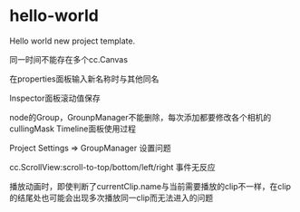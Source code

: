 # hello-world
Hello world new project template.

同一时间不能存在多个cc.Canvas


在properties面板输入新名称时与其他同名

Inspector面板滚动值保存

node的Group，GrounpManager不能删除，每次添加都要修改各个相机的cullingMask
Timeline面板使用过程


Project Settings => GroupManager 设置问题


		
cc.ScrollView:scroll-to-top/bottom/left/right 事件无反应

播放动画时，即使判断了currentClip.name与当前需要播放的clip不一样，在clip的结尾处也可能会出现多次播放同一clip而无法进入的问题




